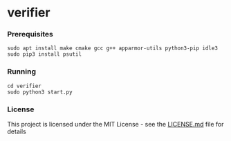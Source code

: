 # verifier

### Prerequisites

```
sudo apt install make cmake gcc g++ apparmor-utils python3-pip idle3
sudo pip3 install psutil
```

### Running

```
cd verifier
sudo python3 start.py
```

### License

This project is licensed under the MIT License - see the [LICENSE.md](LICENSE.md) file for details
